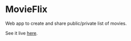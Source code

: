 # MovieFlix

Web app to create and share public/private list of movies.

See it live [here](https://niitish.github.io/movieflix).
